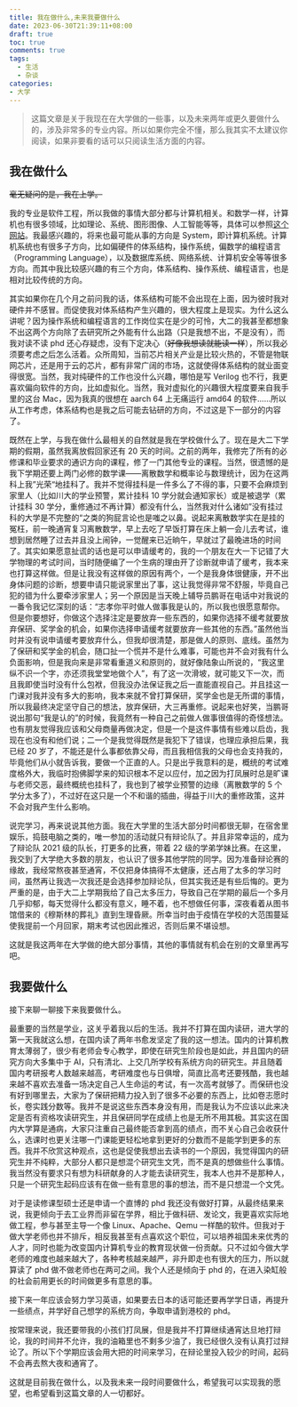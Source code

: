 ```yaml
---
title: 我在做什么,未来我要做什么
date: 2023-06-30T21:39:11+08:00
draft: true
toc: true
comments: true
tags:
  - 生活
  - 杂谈
categories:
- 大学
---
```


> 这篇文章是关于我现在在大学做的一些事，以及未来两年或更久要做什么的，涉及非常多的专业内容。所以如果你完全不懂，那么我其实不太建议你阅读，如果非要看的话可以只阅读生活方面的内容。

<!--more-->

## 我在做什么

~~毫无疑问的是，我在上学。~~

我的专业是软件工程，所以我做的事情大部分都与计算机相关。和数学一样，计算机也有很多领域，比如理论、系统、图形图像、人工智能等等，具体可以参照[这个网站](https://csrankings.org/)。我最感兴趣的，将来也最可能从事的方向是 System，即计算机系统。计算机系统也有很多子方向，比如偏硬件的体系结构，操作系统，偏数学的编程语言（Programming Language），以及数据库系统、网络系统、计算机安全等等很多方向。而其中我比较感兴趣的有三个方向，体系结构、操作系统、编程语言，也是相对比较传统的方向。

其实如果你在几个月之前问我的话，体系结构可能不会出现在上面，因为彼时我对硬件并不感冒。而促使我对体系结构产生兴趣的，很大程度上是现实。为什么这么讲呢？因为操作系统和编程语言的工作岗位实在是少的可怜，大二的我甚至都想象不出这两个方向除了去研究所之外能有什么出路（只是我想不出，不是没有），而我对读不读 phd 还心存疑虑，没有下定决心（~~好像我想读就能读一样~~），所以我必须要考虑之后怎么活着。众所周知，当前芯片相关产业是比较火热的，不管是物联网芯片，还是用于云的芯片，都有非常广阔的市场，这就使得体系结构的就业面变得很宽。当然，我对纯硬件的工作也没什么兴趣，哪怕是写 Verilog 也不行，我更喜欢偏向软件的方向，比如虚拟化。当然，我对虚拟化的兴趣很大程度要来自我手里的这台 Mac，因为我真的很想在 aarch 64 上无痛运行 amd64 的软件……所以从工作考虑，体系结构也是我之后可能去钻研的方向，不过这是下一部分的内容了。

既然在上学，与我在做什么最相关的自然就是我在学校做什么了。现在是大二下学期的假期，虽然我离放假回家还有 20 天的时间。之前的两年，我修完了所有的必修课和毕业要求的通识方向的课程，修了一门其他专业的课程。当然，很遗憾的是我下学期还要上两门必修的数学课——离散数学和概率论与数理统计，因为在这两科上我”光荣“地挂科了。我并不觉得挂科是一件多么了不得的事，只要不会麻烦到家里人（比如川大的学业预警，累计挂科 10 学分就会通知家长）或是被退学（累计挂科 30 学分，重修通过不再计算）都没有什么，当然我对什么诸如”没有挂过科的大学是不完整的“之类的狗屁言论也是嗤之以鼻。说起来离散数学实在是挂的冤枉，前一晚通宵复习离散数学，早上去吃了早饭打算在床上躺一会儿去考试，谁想到居然睡了过去并且没上闹钟，一觉醒来已近晌午，早就过了最晚进场的时间了。其实如果愿意扯谎的话也是可以申请缓考的，我的一个朋友在大一下记错了大学物理的考试时间，当时随便编了一个生病的理由开了诊断就申请了缓考，我本来也打算这样做。但是让我没有这样做的原因有两个，一个是我身体很健康，开不出身体问题的诊断，想要申请只能说家里出了事，这让我觉得非常不舒服，毕竟自己犯的错为什么要牵涉家里人；另一个原因是当天晚上辅导员鹏哥在电话中对我说的一番令我记忆深刻的话：“志孝你平时做人做事我是认的，所以我也很愿意帮你。但是你要想好，你做这个选择注定是要放弃一些东西的，如果你选择不缓考就要放弃保研、奖学金的机会，如果你选择申请缓考就要放弃一些其他的东西。”虽然他当时并没有说申请缓考要放弃什么，但我却很清楚，那是做人的原则、底线。虽然为了保研和奖学金的机会，随口扯一个慌并不是什么难事，可能也并不会对我有什么负面影响，但是我向来是非常看重道义和原则的，就好像陆象山所说的，“我这里纵不识一个字，亦还须我堂堂地做个人”，有了这一次滑坡，就可能又下一次，而且我即使当时没有什么包袱，但我没办法保证我之后一直能直视自己。并且挂这一门课对我并没有多大的影响，我本来就不曾打算保研，奖学金也是无所谓的事情，所以我最终决定坚守自己的想法，放弃保研，大三再重修。说起来也好笑，当鹏哥说出那句“我是认的”的时候，我竟然有一种自己之前做人做事很值得的奇怪想法。也有朋友觉得我应该和父母商量再做决定，但是一个是这件事情有些难以启齿，我现在也没有和他们说；二一个是我觉得既然是我犯下了错误，也理应承担后果，我已经 20 岁了，不能还是什么事都依靠父母，而且我相信我的父母也会支持我的，毕竟他们从小就告诉我，要做一个正直的人。只是出乎我意料的是，概统的考试难度格外大，我临时抱佛脚学来的知识根本不足以应付，加之因为打凤展时总是旷课与老师交恶，最终概统也挂科了，我也到了被学业预警的边缘（离散数学的 5 个学分太多了），不过好在这只是一个不和谐的插曲，得益于川大的重修政策，这并不会对我产生什么影响。

说完学习，再来说说其他方面。我在大学里的生活大部分时间都很无聊，在宿舍里娱乐，捣鼓电脑之类的，唯一参加的活动就只有辩论队了。并且非常幸运的，成为了辩论队 2021 级的队长，打更多的比赛，带着 22 级的学弟学妹比赛。在这里，我交到了大学绝大多数的朋友，也认识了很多其他学院的同学。因为准备辩论赛的缘故，我经常熬夜甚至通宵，不仅把身体搞得不太健康，还占用了太多的学习时间，虽然再让我选一次我还是会选择参加辩论队，但其实我还是有些后悔的。更为严重的是，由于大二上学期我给了自己太多压力，导致自己在学期的最后一个多月几乎抑郁，每天觉得什么都没有意义，睡不着，也不想做任何事，深夜看着从图书馆借来的《穆斯林的葬礼》直到生理昏厥。所幸当时由于疫情在学校的大范围蔓延使我提前一个月回家，期末考试也因此推迟，否则后果不堪设想。

这就是我这两年在大学做的绝大部分事情，其他的事情就有机会在别的文章里再写吧。

## 我要做什么

接下来聊一聊接下来我要做什么。

最重要的当然是学业，这关乎着我以后的生活。我并不打算在国内读研，进大学的第一天我就这么想，在国内读了两年书愈发坚定了我的这一想法。国内的计算机教育太薄弱了，很少有老师会专心教学，即使在研究生阶段也是如此，并且国内的研究方向大多集中于 AI，只有清北、上交几所学校有系统方向的研究生。并且随着国内考研报考人数越来越高，考研难度也与日俱增，简直比高考还要残酷，我也越来越不喜欢去准备一场决定自己人生命运的考试，有一次高考就够了。而保研也没有好到哪里去，大家为了保研把精力投入到了很多不必要的东西上，比如卷志愿时长，卷实践分数等。我并不是说这些东西本身没有用，而是我认为不应该以此来决定是否有资格攻读研究生，并且保研同学在成绩上也是无所不用其极。其实这在国内大学算是通病，大家只注重自己最终能否拿到高的绩点，而不关心自己会收获什么，选课时也更关注哪一门课能更轻松地拿到更好的分数而不是能学到更多的东西。我并不欣赏这种观点，这也是促使我想出去读书的一个原因，我觉得国内的研究生并不纯粹，大部分人都只是想混个研究生文凭，而不是真的想做些什么事情。我当然没有要求只有想为科研献身的人才能去读研究生，我本人也并不是那种人，只是一个研究生起码应该有在做一些有意思的事的想法，而不是只想混一个文凭。

对于是读修课型硕士还是申请一个直博的 phd 我还没有做好打算，从最终结果来说，我更倾向于去工业界而非留在学界，相比于做科研、发论文，我更喜欢实际地做工程，参与甚至主导一个像 Linux、Apache、Qemu 一样酷的软件。但我对于做大学老师也并不排斥，相反我甚至有点喜欢这个职位，可以培养祖国未来优秀的人才，同时也能为改变国内计算机专业的教育现状做一份贡献。只不过如今做大学老师的难度也越来越大了，各种考核越来越严，非升即走也有很大的压力，所以就算读了 phd 做不做老师也在两可之间。我个人还是倾向于 phd 的，在进入染缸般的社会前用更长的时间做更多有意思的事。

接下来一年应该会努力学习英语，如果要去日本的话可能还要再学学日语，再提升一些绩点，并学好自己想学的系统方向，争取申请到港校的 phd。

按常理来说，我还要带我的小孩们打凤展，但是我并不打算继续通宵达旦地打辩论，我的时间并不允许，我的油箱里也不剩多少油了，我已经很久没有认真打过辩论了。所以下个学期应该会用大把的时间来学习，在辩论里投入较少的时间，起码不会再去熬大夜和通宵了。

这就是目前我在做什么，以及我未来一段时间要做什么，希望我可以实现我的愿望，也希望看到这篇文章的人一切都好。
